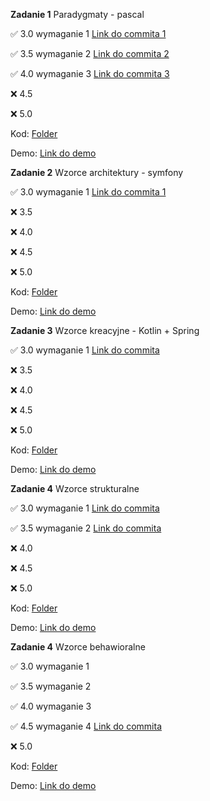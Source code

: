 **Zadanie 1** Paradygmaty - pascal

:white_check_mark: 3.0 wymaganie 1 [Link do commita 1](https://github.com/mmikusx/programowanie_obiektowe/commit/1302cc58fd610807e928d61f579fc0911c47a4e8)

:white_check_mark: 3.5 wymaganie 2 [Link do commita 2](https://github.com/mmikusx/programowanie_obiektowe/commit/1a758256b749829a30285b64296b68ece50a48ac)

:white_check_mark: 4.0 wymaganie 3 [Link do commita 3](https://github.com/mmikusx/programowanie_obiektowe/blob/main/Zadanie1/zad1.pas)

:x: 4.5

:x: 5.0

Kod: [Folder](https://github.com/mmikusx/programowanie_obiektowe/tree/main/Zadanie1)

Demo: [Link do demo](https://github.com/mmikusx/programowanie_obiektowe/blob/main/demos/Obiektowe%20zadanie%201.mov)


**Zadanie 2** Wzorce architektury - symfony

:white_check_mark: 3.0 wymaganie 1 [Link do commita 1](https://github.com/mmikusx/programowanie_obiektowe/commit/6b24ea65bd479b2e4c50a6ffb7f2c594e3c0a74f)

:x: 3.5

:x: 4.0

:x: 4.5

:x: 5.0

Kod: [Folder](https://github.com/mmikusx/programowanie_obiektowe/tree/main/Zadanie2)

Demo: [Link do demo](https://github.com/mmikusx/programowanie_obiektowe/blob/main/demos/Obiektowe%20zadanie%202.mov)


**Zadanie 3** Wzorce kreacyjne - Kotlin + Spring

:white_check_mark: 3.0 wymaganie 1 [Link do commita](https://github.com/mmikusx/programowanie_obiektowe/commit/2917a0892084ce72ad16a2f007df03c67805d904)

:x: 3.5

:x: 4.0

:x: 4.5

:x: 5.0

Kod: [Folder](https://github.com/mmikusx/programowanie_obiektowe/tree/2917a0892084ce72ad16a2f007df03c67805d904/Zadanie3)

Demo: [Link do demo](https://github.com/mmikusx/programowanie_obiektowe/blob/main/demos/Zadanie%203.md)


**Zadanie 4** Wzorce strukturalne

:white_check_mark: 3.0 wymaganie 1 [Link do commita](https://github.com/mmikusx/programowanie_obiektowe/commit/8a6f7dd1312dc83a38f3b59b4a338d24c750834a)

:white_check_mark: 3.5 wymaganie 2 [Link do commita](https://github.com/mmikusx/programowanie_obiektowe/commit/7e5298838bcc41b485ecb788f8757e22935b0cc0)

:x: 4.0

:x: 4.5

:x: 5.0

Kod: [Folder](https://github.com/mmikusx/programowanie_obiektowe/tree/main/Zadanie4)

Demo: [Link do demo](https://github.com/mmikusx/programowanie_obiektowe/blob/main/demos/Zadanie%204.md)

**Zadanie 4** Wzorce behawioralne

:white_check_mark: 3.0 wymaganie 1

:white_check_mark: 3.5 wymaganie 2

:white_check_mark: 4.0 wymaganie 3

:white_check_mark: 4.5 wymaganie 4 [Link do commita](https://github.com/mmikusx/programowanie_obiektowe/commit/f8c8c3ad898d623f2b5b27b1e298e0a78bf49ba2)

:x: 5.0

Kod: [Folder](https://github.com/mmikusx/programowanie_obiektowe/tree/main/Zadanie5)

Demo: [Link do demo](https://github.com/mmikusx/programowanie_obiektowe/blob/main/demos/Zadanie%205.md)